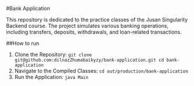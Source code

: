 #Bank Application

This repository is dedicated to the practice classes of the Jusan Singularity Backend course. The project simulates various banking operations, including transfers, deposits, withdrawals, and loan-related transactions.

##How to run
1. Clone the Repository:
`git clone git@github.com:dilnazZhumabaikyzy/bank-application.git
cd bank-application`
2. Navigate to the Compiled Classes:
`cd out/production/bank-application`
3. Run the Application:
`java Main`
